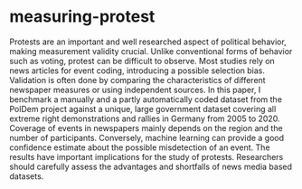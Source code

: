 # measuring-protest

Protests are an important and well researched aspect of political behavior, making measurement validity crucial. Unlike conventional forms of behavior such as voting, protest can be difficult to observe. Most studies rely on news articles for event coding, introducing a possible selection bias. Validation is often done by comparing the characteristics of different newspaper measures or using independent sources. In this paper, I benchmark a manually and a partly automatically coded dataset from the PolDem project against a unique, large government dataset covering all extreme right demonstrations and rallies in Germany from 2005 to 2020. Coverage of events in newspapers mainly depends on the region and the number of participants. Conversely, machine learning can provide a good confidence estimate about the possible misdetection of an event. The results have important implications for the study of protests. Researchers should carefully assess the advantages and shortfalls of news media based datasets.
